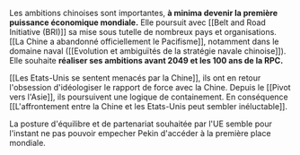 Les ambitions chinoises sont importantes, **à minima devenir la première puissance économique mondiale.** Elle poursuit avec [[Belt and Road Initiative (BRI)]] sa mise sous tutelle de nombreux pays et organisations. [[La Chine a abandonné officiellement le Pacifisme]], notamment dans le domaine naval ([[Evolution et ambiguïtés de la stratégie navale chinoise]]). Elle souhaite **réaliser ses ambitions avant 2049 et les 100 ans de la RPC.**

[[Les Etats-Unis se sentent menacés par la Chine]], ils ont en retour l'obsession d'idéologiser le rapport de force avec la Chine. Depuis le [[Pivot vers l'Asie]], ils poursuivent une logique de containement. En conséquence [[L'affrontement entre la Chine et les Etats-Unis peut sembler inéluctable]]. 

La posture d'équilibre et de partenariat souhaitée par l'UE semble pour l'instant ne pas pouvoir empecher Pekin d'accéder à la première place mondiale.